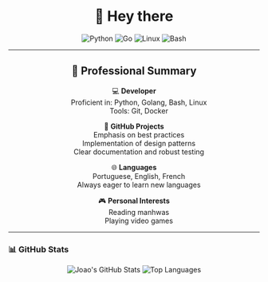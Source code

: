 <!-- Header -->
<h1 align="center">👋 Hey there</h1>

<!-- Tech Badges -->
<p align="center">
  <img src="https://img.shields.io/badge/Code-Python-informational?style=flat&logo=python&logoColor=white&color=3776AB" alt="Python">
  <img src="https://img.shields.io/badge/Code-Go-informational?style=flat&logo=go&logoColor=white&color=00ADD8" alt="Go">
  <img src="https://img.shields.io/badge/OS-Linux-informational?style=flat&logo=linux&logoColor=white&color=FCC624" alt="Linux">
  <img src="https://img.shields.io/badge/Shell-Bash-informational?style=flat&logo=gnu-bash&logoColor=white&color=4EAA25" alt="Bash">
</p>

<hr>
<div align="center">
<h2>🎯 Professional Summary</h2>

💻 **Developer**  
&nbsp;&nbsp;&nbsp;&nbsp; Proficient in: Python, Golang, Bash, Linux  
&nbsp;&nbsp;&nbsp;&nbsp; Tools: Git, Docker

📂 **GitHub Projects**  
&nbsp;&nbsp;&nbsp;&nbsp; Emphasis on best practices  
&nbsp;&nbsp;&nbsp;&nbsp; Implementation of design patterns  
&nbsp;&nbsp;&nbsp;&nbsp; Clear documentation and robust testing

🌐 **Languages**  
&nbsp;&nbsp;&nbsp;&nbsp; Portuguese, English, French  
&nbsp;&nbsp;&nbsp;&nbsp; Always eager to learn new languages

🎮 **Personal Interests**  
&nbsp;&nbsp;&nbsp;&nbsp; Reading manhwas  
&nbsp;&nbsp;&nbsp;&nbsp; Playing video games

</div>

---

<!-- GitHub Stats -->
### 📊 GitHub Stats
<p align="center">
  <img src="https://github-readme-stats.vercel.app/api?username=jean0t&rank_icon=github&show_icons=true&theme=github_dark" alt="Joao's GitHub Stats" />
  <img src="https://github-readme-stats.vercel.app/api/top-langs/?username=jean0t&layout=compact&langs_count=4&theme=github_dark&size_weight=0.2&count_weight=0.8&hide=mako,powershell,cython,makefile,vim%20script,batchfile,css,c,assembly,html,javascript,C%2B%2B" alt="Top Languages" />
</p>
